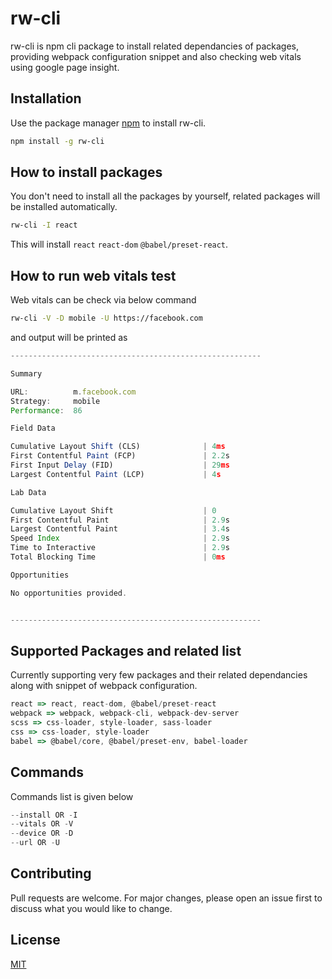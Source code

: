 # rw-cli

rw-cli is npm cli package to install related dependancies of packages, providing webpack configuration snippet and also checking web vitals using google page insight.

## Installation

Use the package manager [npm](https://github.com/amitruls1/rw-cli) to install rw-cli.

```bash
npm install -g rw-cli
```

## How to install packages

You don't need to install all the packages by yourself, related packages will be installed automatically.

```bash
rw-cli -I react
```

This will install `react` `react-dom` `@babel/preset-react`.

## How to run web vitals test

Web vitals can be check via below command

```bash
rw-cli -V -D mobile -U https://facebook.com
```

and output will be printed as

```js
--------------------------------------------------------

Summary

URL:          m.facebook.com
Strategy:     mobile
Performance:  86

Field Data

Cumulative Layout Shift (CLS)              | 4ms
First Contentful Paint (FCP)               | 2.2s
First Input Delay (FID)                    | 29ms
Largest Contentful Paint (LCP)             | 4s

Lab Data

Cumulative Layout Shift                    | 0
First Contentful Paint                     | 2.9s
Largest Contentful Paint                   | 3.4s
Speed Index                                | 2.9s
Time to Interactive                        | 2.9s
Total Blocking Time                        | 0ms

Opportunities

No opportunities provided.


--------------------------------------------------------
```

## Supported Packages and related list

Currently supporting very few packages and their related dependancies along with snippet of webpack configuration.

```js
react => react, react-dom, @babel/preset-react
webpack => webpack, webpack-cli, webpack-dev-server
scss => css-loader, style-loader, sass-loader
css => css-loader, style-loader
babel => @babel/core, @babel/preset-env, babel-loader
```

## Commands

Commands list is given below

```js
--install OR -I
--vitals OR -V
--device OR -D
--url OR -U
```

## Contributing

Pull requests are welcome. For major changes, please open an issue first to discuss what you would like to change.

## License

[MIT](https://choosealicense.com/licenses/mit/)
